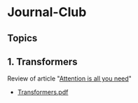 # Journal-Club

## Topics

## 1. Transformers

Review of article "[Attention is all you need](https://arxiv.org/abs/1706.03762)"
* [Transformers.pdf](https://github.com/filoger/Journal-Club/blob/3def9f70bab5e995dd8cf44fdacfc7729db4ec89/Transformers/Transformers.pdf)
